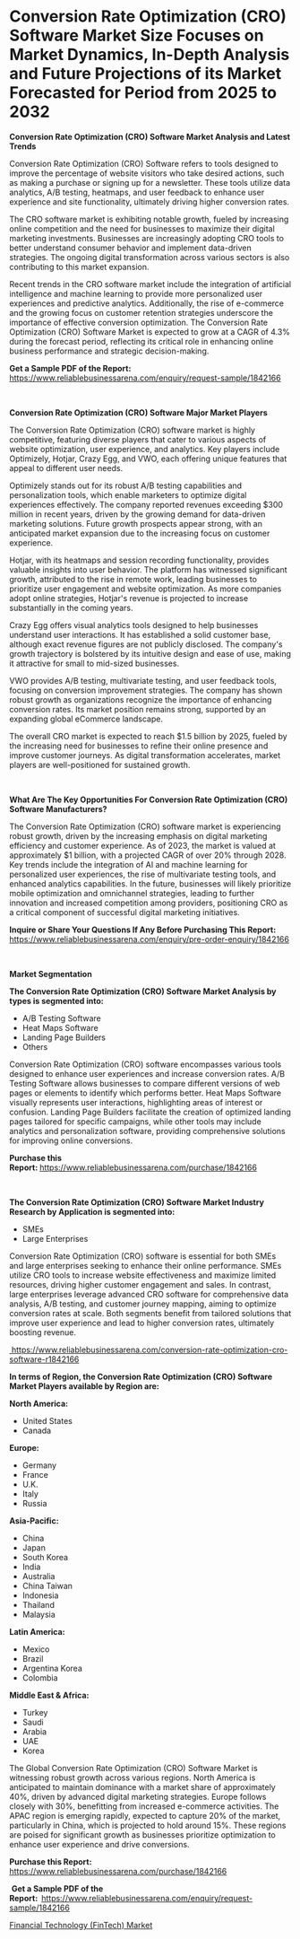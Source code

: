 <p><h1>Conversion Rate Optimization (CRO) Software Market Size Focuses on Market Dynamics, In-Depth Analysis and Future Projections of its Market Forecasted for Period from 2025 to 2032</h1></p><p><strong>Conversion Rate Optimization (CRO) Software Market Analysis and Latest Trends</strong></p>
<p><p>Conversion Rate Optimization (CRO) Software refers to tools designed to improve the percentage of website visitors who take desired actions, such as making a purchase or signing up for a newsletter. These tools utilize data analytics, A/B testing, heatmaps, and user feedback to enhance user experience and site functionality, ultimately driving higher conversion rates.</p><p>The CRO software market is exhibiting notable growth, fueled by increasing online competition and the need for businesses to maximize their digital marketing investments. Businesses are increasingly adopting CRO tools to better understand consumer behavior and implement data-driven strategies. The ongoing digital transformation across various sectors is also contributing to this market expansion.</p><p>Recent trends in the CRO software market include the integration of artificial intelligence and machine learning to provide more personalized user experiences and predictive analytics. Additionally, the rise of e-commerce and the growing focus on customer retention strategies underscore the importance of effective conversion optimization. The Conversion Rate Optimization (CRO) Software Market is expected to grow at a CAGR of 4.3% during the forecast period, reflecting its critical role in enhancing online business performance and strategic decision-making.</p></p>
<p><strong>Get a Sample PDF of the Report:&nbsp;</strong> <a href="https://www.reliablebusinessarena.com/enquiry/request-sample/1842166?utm_campaign=2647&utm_medium=2&utm_source=Github&utm_content=ia&utm_term=26032025&utm_id=conversion-rate-optimization-cro-software">https://www.reliablebusinessarena.com/enquiry/request-sample/1842166</a></p>
<p>&nbsp;</p>
<p><strong>Conversion Rate Optimization (CRO) Software Major Market Players</strong></p>
<p><p>The Conversion Rate Optimization (CRO) software market is highly competitive, featuring diverse players that cater to various aspects of website optimization, user experience, and analytics. Key players include Optimizely, Hotjar, Crazy Egg, and VWO, each offering unique features that appeal to different user needs.</p><p>Optimizely stands out for its robust A/B testing capabilities and personalization tools, which enable marketers to optimize digital experiences effectively. The company reported revenues exceeding $300 million in recent years, driven by the growing demand for data-driven marketing solutions. Future growth prospects appear strong, with an anticipated market expansion due to the increasing focus on customer experience.</p><p>Hotjar, with its heatmaps and session recording functionality, provides valuable insights into user behavior. The platform has witnessed significant growth, attributed to the rise in remote work, leading businesses to prioritize user engagement and website optimization. As more companies adopt online strategies, Hotjar's revenue is projected to increase substantially in the coming years.</p><p>Crazy Egg offers visual analytics tools designed to help businesses understand user interactions. It has established a solid customer base, although exact revenue figures are not publicly disclosed. The company's growth trajectory is bolstered by its intuitive design and ease of use, making it attractive for small to mid-sized businesses.</p><p>VWO provides A/B testing, multivariate testing, and user feedback tools, focusing on conversion improvement strategies. The company has shown robust growth as organizations recognize the importance of enhancing conversion rates. Its market position remains strong, supported by an expanding global eCommerce landscape.</p><p>The overall CRO market is expected to reach $1.5 billion by 2025, fueled by the increasing need for businesses to refine their online presence and improve customer journeys. As digital transformation accelerates, market players are well-positioned for sustained growth.</p></p>
<p>&nbsp;</p>
<p><strong>What Are The Key Opportunities For Conversion Rate Optimization (CRO) Software Manufacturers?</strong></p>
<p><p>The Conversion Rate Optimization (CRO) software market is experiencing robust growth, driven by the increasing emphasis on digital marketing efficiency and customer experience. As of 2023, the market is valued at approximately $1 billion, with a projected CAGR of over 20% through 2028. Key trends include the integration of AI and machine learning for personalized user experiences, the rise of multivariate testing tools, and enhanced analytics capabilities. In the future, businesses will likely prioritize mobile optimization and omnichannel strategies, leading to further innovation and increased competition among providers, positioning CRO as a critical component of successful digital marketing initiatives.</p></p>
<p><strong>Inquire or Share Your Questions If Any Before Purchasing This Report:</strong> <a href="https://www.reliablebusinessarena.com/enquiry/pre-order-enquiry/1842166?utm_campaign=2647&utm_medium=2&utm_source=Github&utm_content=ia&utm_term=26032025&utm_id=conversion-rate-optimization-cro-software">https://www.reliablebusinessarena.com/enquiry/pre-order-enquiry/1842166</a></p>
<p>&nbsp;</p>
<p><strong>Market Segmentation</strong></p>
<p><strong>The Conversion Rate Optimization (CRO) Software Market Analysis by types is segmented into:</strong></p>
<p><ul><li>A/B Testing Software</li><li>Heat Maps Software</li><li>Landing Page Builders</li><li>Others</li></ul></p>
<p><p>Conversion Rate Optimization (CRO) software encompasses various tools designed to enhance user experiences and increase conversion rates. A/B Testing Software allows businesses to compare different versions of web pages or elements to identify which performs better. Heat Maps Software visually represents user interactions, highlighting areas of interest or confusion. Landing Page Builders facilitate the creation of optimized landing pages tailored for specific campaigns, while other tools may include analytics and personalization software, providing comprehensive solutions for improving online conversions.</p></p>
<p><strong>Purchase this Report:&nbsp;</strong><a href="https://www.reliablebusinessarena.com/purchase/1842166?utm_campaign=2647&utm_medium=2&utm_source=Github&utm_content=ia&utm_term=26032025&utm_id=conversion-rate-optimization-cro-software">https://www.reliablebusinessarena.com/purchase/1842166</a></p>
<p>&nbsp;</p>
<p><strong>The Conversion Rate Optimization (CRO) Software Market Industry Research by Application is segmented into:</strong></p>
<p><ul><li>SMEs</li><li>Large Enterprises</li></ul></p>
<p><p>Conversion Rate Optimization (CRO) software is essential for both SMEs and large enterprises seeking to enhance their online performance. SMEs utilize CRO tools to increase website effectiveness and maximize limited resources, driving higher customer engagement and sales. In contrast, large enterprises leverage advanced CRO software for comprehensive data analysis, A/B testing, and customer journey mapping, aiming to optimize conversion rates at scale. Both segments benefit from tailored solutions that improve user experience and lead to higher conversion rates, ultimately boosting revenue.</p></p>
<p><a href="https://www.reliablebusinessarena.com/conversion-rate-optimization-cro-software-r1842166?utm_campaign=2647&utm_medium=2&utm_source=Github&utm_content=ia&utm_term=26032025&utm_id=conversion-rate-optimization-cro-software">&nbsp;https://www.reliablebusinessarena.com/conversion-rate-optimization-cro-software-r1842166</a></p>
<p><strong>In terms of Region, the Conversion Rate Optimization (CRO) Software Market Players available by Region are:</strong></p>
<p>
    <p> <strong> North America: </strong>
        <ul>
            <li>United States</li>
            <li>Canada</li>
        </ul>
        </p> 
    <p> <strong> Europe: </strong>
        <ul>
            <li>Germany</li>
            <li>France</li>
            <li>U.K.</li>
            <li>Italy</li>
            <li>Russia</li>
        </ul>
        </p> 
    <p> <strong> Asia-Pacific: </strong>
        <ul>
            <li>China</li>
            <li>Japan</li>
            <li>South Korea</li>
            <li>India</li>
            <li>Australia</li>
            <li>China Taiwan</li>
            <li>Indonesia</li>
            <li>Thailand</li>
            <li>Malaysia</li>
        </ul>
        </p> 
    <p> <strong> Latin America: </strong>
        <ul>
            <li>Mexico</li>
            <li>Brazil</li>
            <li>Argentina Korea</li>
            <li>Colombia</li>
        </ul>
        </p> 
    <p> <strong> Middle East & Africa: </strong>
        <ul>
            <li>Turkey</li>
            <li>Saudi</li>
            <li>Arabia</li>
            <li>UAE</li>
            <li>Korea</li>
        </ul>
    </p>
    </p>
<p><p>The Global Conversion Rate Optimization (CRO) Software Market is witnessing robust growth across various regions. North America is anticipated to maintain dominance with a market share of approximately 40%, driven by advanced digital marketing strategies. Europe follows closely with 30%, benefitting from increased e-commerce activities. The APAC region is emerging rapidly, expected to capture 20% of the market, particularly in China, which is projected to hold around 15%. These regions are poised for significant growth as businesses prioritize optimization to enhance user experience and drive conversions.</p></p>
<p><strong>Purchase this Report: </strong><a href="https://www.reliablebusinessarena.com/purchase/1842166?utm_campaign=2647&utm_medium=2&utm_source=Github&utm_content=ia&utm_term=26032025&utm_id=conversion-rate-optimization-cro-software">https://www.reliablebusinessarena.com/purchase/1842166</a></p>
<p>&nbsp;<strong>Get a Sample PDF of the Report:&nbsp;&nbsp;</strong><a href="https://www.reliablebusinessarena.com/enquiry/request-sample/1842166?utm_campaign=2647&utm_medium=2&utm_source=Github&utm_content=ia&utm_term=26032025&utm_id=conversion-rate-optimization-cro-software">https://www.reliablebusinessarena.com/enquiry/request-sample/1842166</a></p>
<p><strong></strong></p>
<p><p><a href="https://github.com/qetelosooya/Market-Research-Report-List-1/blob/main/financial-technology-fintech-market.md?utm_campaign=2647&utm_medium=2&utm_source=Github&utm_content=ia&utm_term=26032025&utm_id=conversion-rate-optimization-cro-software">Financial Technology (FinTech) Market</a></p></p>